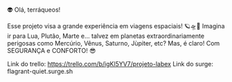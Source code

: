 👽 Olá, terráqueos! 

Esse projeto visa a grande experiência em viagens espaciais! 🪐🛸🚀
Imagina ir para Lua, Plutão, Marte e... talvez em planetas extraordinariamente perigosas como Mercúrio, Vênus, Saturno, Jùpiter, etc?
Mas, é claro! Com SEGURANÇA e CONFORTO! 😎

Link do trello: https://trello.com/b/igKl5YV7/projeto-labex
Link do surge: flagrant-quiet.surge.sh


